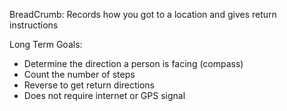 BreadCrumb: Records how you got to a location and gives return instructions

Long Term Goals:

- Determine the direction a person is facing (compass)
- Count the number of steps
- Reverse to get return directions
- Does not require internet or GPS signal
